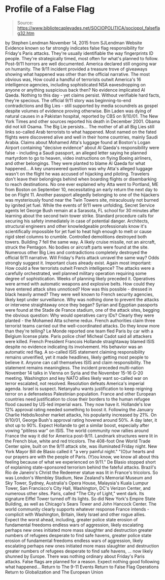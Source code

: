 # Profile of a False Flag

> Source: https://www.bibliotecapleyades.net/SOCIOPOLITICA/sociopol_falseflag32.htm

by Stephen Lendman November 14, 2015
from SJLendman Website
Evidence known so far strongly indicates false flag responsibility for Friday's Paris attacks.
They're usually identifiable the way fingerprints ID people. They're strategically timed, most often for what's planned to follow. Post-9/11 horrors are well documented. America declared still ongoing war on humanity. The 9/11 incident provided a treasure trove of giveaways showing what happened was other than the official narrative.
The most obvious was,
How could a handful of terrorists outwit America's 16 intelligence agencies, including sophisticated NSA eavesdropping on anyone or anything suspicious back then?
No evidence implicated Al Qaeda.
Nothing to this day - yet claims persist. Without verifiable hard facts, they're specious. The official 9/11 story was beginning-to-end contradictions and Big Lies - still supported by media scoundrels as gospel despite volumes of evidence proving otherwise. Bin Laden was dying of natural causes in a Pakistan hospital, reported by CBS on 9/10/01. The New York Times and other sources reported his death in December 2001. Obama did not kill Osama. The Big Lie persists... The mother of all all Big Lies still links so-called Arab terrorists to what happened. Most named on the fated flights were discovered alive and well in their home countries, mainly Saudi Arabia. Claims about Mohamed Atta's luggage found at Boston's Logan Airport containing "decisive evidence" about Al Qaeda's responsibility were false - including a Saudi passport, an alleged letter saying he planned martyrdom to go to heaven, video instructions on flying Boeing airliners, and other belongings.
They were planted to blame Al Qaeda for what happened... A key unanswered question was why Atta's alleged luggage wasn't on the flight he was accused of hijacking and piloting. Travelers don't leave their belongings behind when boarding flights or disembarking to reach destinations. No one ever explained why Atta went to Portland, ME from Boston on September 10, necessitating an early return the next day to be on Flight 11. Another passport allegedly belonging to one of the hijackers was mysteriously found near the Twin Towers site, miraculously not burned by ignited jet fuel. While the events of 9/11 were unfolding, Secret Service agents let George Bush remain at a Sarasota, FL school for 30 minutes after learning about the second twin tower strike. Standard procedure calls for securing his safety immediately in case of potential danger. Architects, structural engineers and other knowledgeable professionals know it's scientifically impossible for jet fuel to heat high enough to melt or cause rigid steel columns to crumble. Controlled demolitions destroyed both towers. Building 7 fell the same way. A likely cruise missile, not an aircraft, struck the Pentagon. No bodies or aircraft parts were found at the site. Numerous other Big Lies and contradictions completely destroyed the official 9/11 narrative.
Will Friday's Paris attack unravel the same way? Odds strongly suggest it. Important clues already exist.
Again most important:
How could a few terrorists outwit French intelligence?
The attacks were a carefully orchestrated, well planned military operation requiring some degree of sophistication. Weeks of planning likely preceded it. Operatives were armed with automatic weapons and explosive belts. How could they have entered attack sites unnoticed? How was this possible - dressed in black heavily armed? They were well known to French security agencies, likely kept under surveillance. Why was nothing done to prevent the attacks or intervene straightaway once they began? Syrian and Egyptian passports were found at the Stade de France stadium, one of the attack sites, begging the obvious question: Why would operatives carry IDs? Clearly they were planted - the Mohamed Atta scheme redux. French authorities claim three terrorist teams carried out the well-coordinated attacks. Do they know more than they're telling? Le Monde reported one team fled Paris by car with a Belgium license plate. Paris police chief Micheal Cadot said all attackers were killed. French President Francois Hollande straightaway blamed ISIS despite no evidence indicating its involvement. His behavior was an automatic red flag. A so-called ISIS statement claiming responsibility remains unverified, yet it made headlines, likely getting most people to believe it. Anyone can call themselves ISIS and claim responsibility. The statement remains meaningless. The incident preceded multi-nation November 14 talks in Vienna on Syria and the November 15-16 G-20 meeting. Washington and key NATO allies likely want so-called war on terror escalated, not resolved. Resolution defeats America's imperial agenda. Israel is suspect. Netanyahu wants justification to keep reigning terror on a defenseless Palestinian population. France and other European countries need justification to close their borders to the human refugee flood caused by US-led imperial wars. They now have it. Hollande's low 12% approval rating needed something to boost it. Following the January Charlie Hebdo/kosher market attacks, his popularity increased by 21%. On 9/10/01, George Bush's approval rating hovered around 50%. A day later, it shot up to 90%. Expect Hollande to get a similar boost, especially after vowing "pitiless war" on ISIS. The world community now rallies around France the way it did for America post-9/11. Landmark structures were lit in the French blue, white and red tricolors. The 408-foot One World Trade Center spire, built on the 9/11 attack site, was illuminated Friday night.
New York Mayor Bill de Blasio called it "a very painful night."
"(O)ur hearts and our prayers are with the people of Paris. (Y)ou know, we know all about this feeling because of what we experienced on 9/11."
De Blasio stopped short of explaining state-sponsored terrorism behind the fateful attacks. Brazil's Rio de Janeiro's Christ the Redeemer statue was lit in France's tricolors. So was London's Wembley Stadium, New Zealand's Memorial Museum and Sky Tower, Sydney, Australia's Opera House, Malaysia's Kuala Lumpur Tower, San Francisco's City Hall, Washington, DC's Verizon Center, and numerous other sites. Paris, called "The City of Light," went dark. Its signature Eiffel Tower turned off its lights. So did New York's Empire State Building, as well as Chicago's Sears Tower and John Hancock Center. The world community clearly supports whatever response France intends - complicit with Washington, Britain, likely Israel and other rogue allies. Expect the worst ahead, including,
greater police state erosion of fundamental freedoms endless wars of aggression, likely escalating perhaps new ones initiated more mass slaughter and destruction greater numbers of refugees desperate to find safe havens,
greater police state erosion of fundamental freedoms
endless wars of aggression, likely escalating
perhaps new ones initiated
more mass slaughter and destruction
greater numbers of refugees desperate to find safe havens,
... now likely shunned by Europe. There was nothing ordinary about Friday's Paris attacks. False flags are planned for a reason.
Expect nothing good following what happened...
Return to The 9-11 Events
Return to False Flag Operations
Return to Globalization and The European Union

